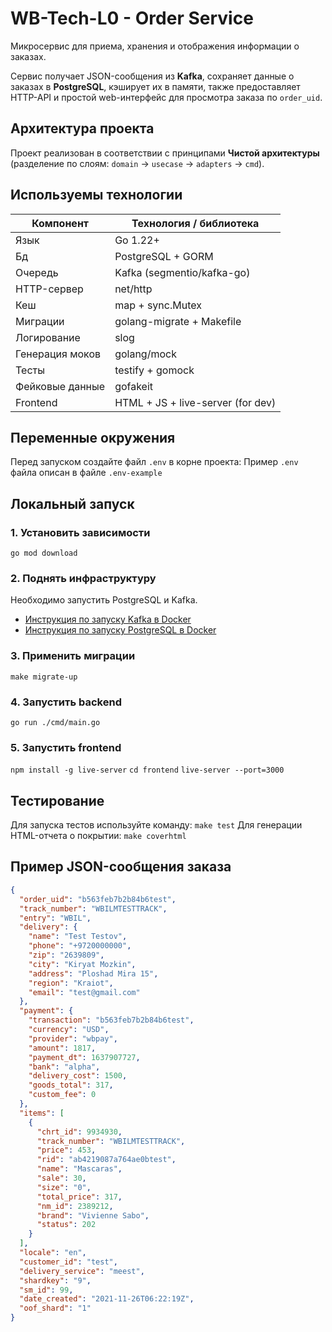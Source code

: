 # WB-Tech-L0 - Order Service

Микросервис для приема, хранения и отображения информации о заказах.

Сервис получает JSON-сообщения из **Kafka**, сохраняет данные о заказах в **PostgreSQL**, кэширует их в памяти, также предоставляет HTTP-API и простой web-интерфейс для просмотра заказа по `order_uid`.

## Архитектура проекта

Проект реализован в соответствии с принципами **Чистой архитектуры**
(разделение по слоям: `domain` -> `usecase` -> `adapters` -> `cmd`).

## Используемы технологии

|Компонент|Технология / библиотека|
|---------|-----------------------|
|Язык     |Go 1.22+               |
|Бд       |PostgreSQL + GORM      |
|Очередь  |Kafka (segmentio/kafka-go)|
|HTTP-сервер|net/http             |
|Кеш      |map + sync.Mutex       |
|Миграции |golang-migrate + Makefile|
|Логирование|slog|
|Генерация моков|golang/mock      |
|Тесты    |testify + gomock       |
|Фейковые данные|gofakeit         |
|Frontend |HTML + JS + live-server (for dev)|

## Переменные окружения

Перед запуском создайте файл `.env` в корне проекта:
Пример `.env` файла описан в файле `.env-example`

## Локальный запуск

### 1. Установить зависимости

`go mod download`

### 2. Поднять инфраструктуру

Необходимо запустить PostgreSQL и Kafka.

- [Инструкция по запуску Kafka в Docker](https://purpleschool.ru/knowledge-base/article/kafka)
- [Инструкция по запуску PostgreSQL в Docker](https://habr.com/ru/articles/578744/)

### 3. Применить миграции

`make migrate-up`

### 4. Запустить backend

`go run ./cmd/main.go`

### 5. Запустить frontend

`npm install -g live-server`
`cd frontend`
`live-server --port=3000`

## Тестирование

Для запуска тестов используйте команду: `make test`
Для генерации HTML-отчета о покрытии: `make coverhtml`

## Пример JSON-сообщения заказа

```json
{
  "order_uid": "b563feb7b2b84b6test",
  "track_number": "WBILMTESTTRACK",
  "entry": "WBIL",
  "delivery": {
    "name": "Test Testov",
    "phone": "+9720000000",
    "zip": "2639809",
    "city": "Kiryat Mozkin",
    "address": "Ploshad Mira 15",
    "region": "Kraiot",
    "email": "test@gmail.com"
  },
  "payment": {
    "transaction": "b563feb7b2b84b6test",
    "currency": "USD",
    "provider": "wbpay",
    "amount": 1817,
    "payment_dt": 1637907727,
    "bank": "alpha",
    "delivery_cost": 1500,
    "goods_total": 317,
    "custom_fee": 0
  },
  "items": [
    {
      "chrt_id": 9934930,
      "track_number": "WBILMTESTTRACK",
      "price": 453,
      "rid": "ab4219087a764ae0btest",
      "name": "Mascaras",
      "sale": 30,
      "size": "0",
      "total_price": 317,
      "nm_id": 2389212,
      "brand": "Vivienne Sabo",
      "status": 202
    }
  ],
  "locale": "en",
  "customer_id": "test",
  "delivery_service": "meest",
  "shardkey": "9",
  "sm_id": 99,
  "date_created": "2021-11-26T06:22:19Z",
  "oof_shard": "1"
}

```
